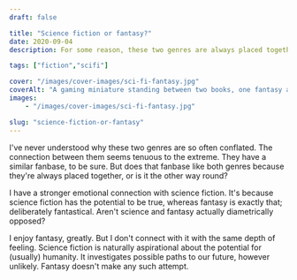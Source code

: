 ```yaml
---
draft: false

title: "Science fiction or fantasy?"
date: 2020-09-04
description: For some reason, these two genres are always placed together. There's not a great deal that actually connects them, though. One envisions possible futures, things that might be. The other deliberately looks beyonds the bounds of even potential reality.

tags: ["fiction","scifi"]

cover: "/images/cover-images/sci-fi-fantasy.jpg"
coverAlt: "A gaming miniature standing between two books, one fantasy and one sci-fi"
images:
    - "/images/cover-images/sci-fi-fantasy.jpg"

slug: "science-fiction-or-fantasy"
---
```


I've never understood why these two genres are so often conflated. The connection between them seems tenuous to the extreme. They have a similar fanbase, to be sure. But does that fanbase like both genres because they're always placed together, or is it the other way round?

I have a stronger emotional connection with science fiction. It's because science fiction has the potential to be true, whereas fantasy is exactly that; deliberately fantastical. Aren't science and fantasy actually diametrically opposed?

I enjoy fantasy, greatly. But I don't connect with it with the same depth of feeling. Science fiction is naturally aspirational about the potential for (usually) humanity. It investigates possible paths to our future, however unlikely. Fantasy doesn't make any such attempt.